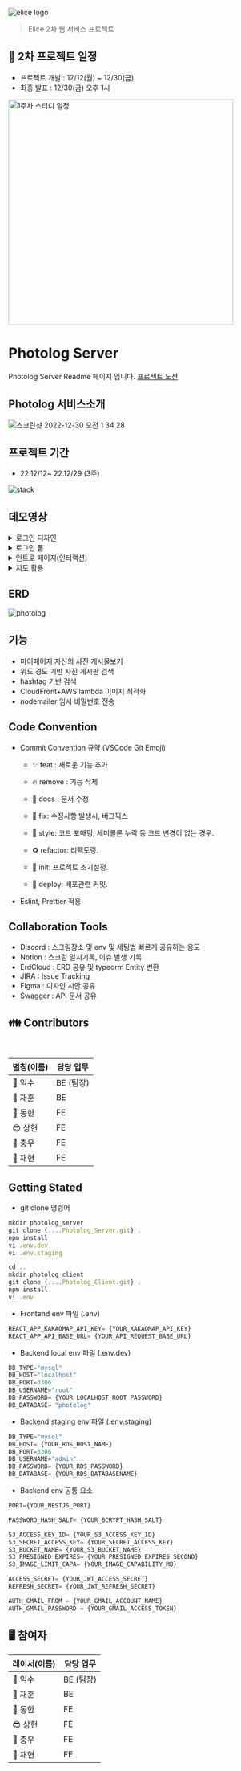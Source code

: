 ![elice logo](https://user-images.githubusercontent.com/54767632/191028322-e9d1986e-0d98-412b-9e10-4cc4fcd1e8bf.png)

> Elice 2차 웹 서비스 프로젝트

<h2>📅 2차 프로젝트 일정</h2>

-   프로젝트 개발 : 12/12(월) ~ 12/30(금)
-   최종 발표 : 12/30(금) 오후 1시

<img width="449" alt="1주차 스터디 일정" src="https://user-images.githubusercontent.com/54767632/210540284-ad50a031-20c9-431e-a70b-346b9577ba25.png">

# Photolog Server

Photolog Server Readme 페이지 입니다.
[프로젝트 노션](https://www.notion.so/Photo-log-4d4e74884d1540d4ae0dd9583830c275)

## Photolog 서비스소개

![스크린샷 2022-12-30 오전 1 34 28](https://user-images.githubusercontent.com/59651691/209982466-94f975b7-2c34-47ad-aac6-c185535a49e8.png)


## 프로젝트 기간

- 22.12/12~ 22.12/29 (3주)   


![stack](https://user-images.githubusercontent.com/59651691/209982205-54b5b26c-bf26-4ec9-a753-2fcd6fcace25.png)


## 데모영상
<details>
<summary>로그인 디자인</summary>
<img style="max-width: 100%; height: auto;" src="https://user-images.githubusercontent.com/54767632/209975619-8b6fa303-4e39-4131-9b03-c096e46ad3c1.gif" >
</details>

<details>
<summary>로그인 폼</summary>
<img style="max-width: 100%; height: auto;" src="https://user-images.githubusercontent.com/54767632/209975626-684a1ac2-eb98-49c2-87be-e7e9df56ddf9.gif" >
</details>

<details>
<summary>인트로 페이지(인터랙션)</summary>
<img style="max-width: 100%; height: auto;" src="https://drive.google.com/uc?export=view&id=1j7xPCubR3SVJcoolEirX98dU7ccVFsJG" >
</details>

<details>
<summary>지도 활용</summary>
<img style="max-width: 100%; height: auto;" src="https://drive.google.com/uc?export=view&id=12aX2eQqbcdxOPx7ut2C9szvjIFmwlXo1" >
</details>



## ERD
![ photolog](https://user-images.githubusercontent.com/59651691/209972265-6125fd89-ed40-409a-91b3-64302be05f7c.png)


## 기능

- 마이페이지 자신의 사진 게시물보기
- 위도 경도 기반 사진 게시판 검색
- hashtag 기반 검색
- CloudFront+AWS lambda 이미지 최적화
- nodemailer 임시 비밀번호 전송

## Code Convention

- Commit Convention 규약 (VSCode Git Emoji)

  + ✨ feat : 새로운 기능 추가  

  + 🔥 remove  : 기능 삭제  

  + 📝 docs : 문서 수정

  + 🐛 fix: 수정사항 발생시, 버그픽스

  + 🎨 style:  코드 포매팅, 세미콜론 누락 등 코드 변경이 없는 경우. 

  + ♻ refactor: 리팩토링. 

  + 🎉 init: 프로젝트 초기설정.  

  + 🚀 deploy: 배포관련 커밋. 

- Eslint, Prettier 적용

## Collaboration Tools

- Discord : 스크림장소 및 env 및 세팅법 빠르게 공유하는 용도
- Notion : 스크럼 일지기록, 이슈 발생 기록
- ErdCloud : ERD 공유 및 typeorm Entity 변환
- JIRA : Issue Tracking
- Figma : 디자인 시안 공유
- Swagger : API 문서 공유


## 👪 Contributors

<br />

| 별칭(이름)              | 담당 업무 |
| ----------------------- | --------- |
| :rocket: 익수              | BE (팀장)|
| :turtle: 재훈              | BE      |
| :dolphin: 동한             | FE      |
| :sunglasses: 상현          | FE      |
| :crystal_ball: 충우        | FE      |
| :hatched_chick: 채현       | FE      |


## Getting Stated

- git clone 명령어

```jsx
mkdir photolog_server
git clone {....Photolog_Server.git} .
npm install
vi .env.dev
vi .env.staging

cd ..
mkdir photolog_client
git clone {....Photolog_Client.git} .
npm install
vi .env

```

- Frontend env 파일 (.env)

```jsx
REACT_APP_KAKAOMAP_API_KEY= {YOUR_KAKAOMAP_API_KEY}
REACT_APP_API_BASE_URL= {YOUR_API_REQUEST_BASE_URL}
```

- Backend local env 파일 (.env.dev)

```jsx
DB_TYPE="mysql"
DB_HOST="localhost"
DB_PORT=3306
DB_USERNAME="root"
DB_PASSWORD= {YOUR LOCALHOST ROOT PASSWORD}
DB_DATABASE= "photolog"
```

- Backend staging env 파일 (.env.staging)

```jsx
DB_TYPE="mysql"
DB_HOST= {YOUR_RDS_HOST_NAME}
DB_PORT=3306
DB_USERNAME="admin"
DB_PASSWORD= {YOUR_RDS_PASSWORD}
DB_DATABASE= {YOUR_RDS_DATABASENAME}
```

- Backend env 공통 요소

```jsx
PORT={YOUR_NESTJS_PORT}

PASSWORD_HASH_SALT= {YOUR_BCRYPT_HASH_SALT}

S3_ACCESS_KEY_ID= {YOUR_S3_ACCESS_KEY_ID}
S3_SECRET_ACCESS_KEY= {YOUR_SECRET_ACCESS_KEY}
S3_BUCKET_NAME= {YOUR_S3_BUCKET_NAME}
S3_PRESIGNED_EXPIRES= {YOUR_PRESIGNED_EXPIRES_SECOND}
S3_IMAGE_LIMIT_CAPA= {YOUR_IMAGE_CAPABILITY_MB}

ACCESS_SECRET= {YOUR_JWT_ACCESS_SECRET}
REFRESH_SECRET= {YOUR_JWT_REFRESH_SECRET}

AUTH_GMAIL_FROM = {YOUR_GMAIL_ACCOUNT_NAME}
AUTH_GMAIL_PASSWORD = {YOUR_GMAIL_ACCESS_TOKEN}
```


<h2>🖥 참여자</h2>

| 레이서(이름)              | 담당 업무 |
| ----------------------- | --------- |
| :rocket: 익수              | BE (팀장)|
| :turtle: 재훈              | BE      |
| :dolphin: 동한             | FE      |
| :sunglasses: 상현          | FE      |
| :crystal_ball: 충우        | FE      |
| :hatched_chick: 채현       | FE      |                                               |      [:link:]()       |
